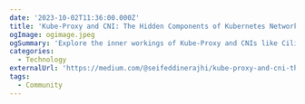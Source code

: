 ```yaml
---
date: '2023-10-02T11:36:00.000Z'
title: 'Kube-Proxy and CNI: The Hidden Components of Kubernetes Networking'
ogImage: ogimage.jpeg
ogSummary: 'Explore the inner workings of Kube-Proxy and CNIs like Cilium, learn how they integrate with Kubernetes'
categories:
  - Technology
externalUrl: 'https://medium.com/@seifeddinerajhi/kube-proxy-and-cni-the-hidden-components-of-kubernetes-networking-eb30000bf87a'
tags:
  - Community
---
```

